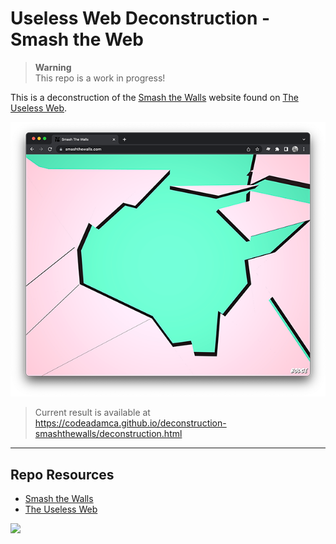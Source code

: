# Useless Web Deconstruction - Smash the Web

> **Warning**  
> This repo is a work in progress!

This is a deconstruction of the [Smash the Walls](https://smashthewalls.com/) website found on [The Useless Web](https://theuselessweb.com/).

![Smash the Walls - The Useless Web](_readme/screenshot-smashthewalls.png)

> Current result is available at  
> https://codeadamca.github.io/deconstruction-smashthewalls/deconstruction.html

---

## Repo Resources

- [Smash the Walls](https://smashthewalls.com/)
- [The Useless Web](https://theuselessweb.com/)

<a href="https://codeadam.ca">
<img src="https://codeadam.ca/images/code-block.png" width="100">
</a>
